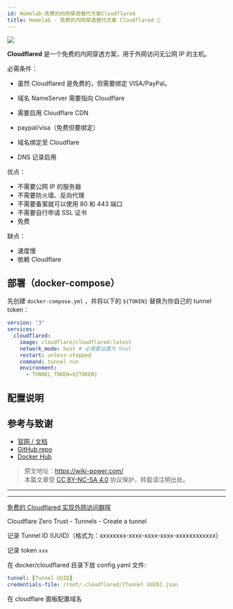 ```yaml
---
id: Homelab-免费的内网穿透替代方案Cloudflared
title: Homelab - 免费的内网穿透替代方案 Cloudflared 🚧
---
```


![](https://wiki-media-1253965369.cos.ap-guangzhou.myqcloud.com/img/20230416143051.png)

**Cloudflared** 是一个免费的内网穿透方案，用于外网访问无公网 IP 的主机。

必需条件：

- 虽然 Cloudflared 是免费的，但需要绑定 VISA/PayPal。
- 域名 NameServer 需要指向 Cloudflare
- 需要启用 Cloudflare CDN

- paypal/visa（免费但要绑定）
- 域名绑定至 Cloudflare
- DNS 记录启用

优点：

- 不需要公网 IP 的服务器
- 不需要防火墙、反向代理
- 不需要备案就可以使用 80 和 443 端口
- 不需要自行申请 SSL 证书
- 免费

缺点：

- 速度慢
- 依赖 Cloudflare

## 部署（docker-compose）

先创建 `docker-compose.yml` ，并将以下的 `${TOKEN}` 替换为你自己的 tunnel token：

```yml title="docker-compose.yml"
version: "3"
services:
  cloudflared:
    image: cloudflare/cloudflared:latest
    network_mode: host # 必需要设置为 host
    restart: unless-stopped
    command: tunnel run
    environment:
      - TUNNEL_TOKEN=${TOKEN}
```

## 配置说明

## 参考与致谢

- [官网 / 文档](https://developers.cloudflare.com/cloudflare-one/connections/connect-apps/)
- [GitHub repo](https://github.com/cloudflare/cloudflared)
- [Docker Hub](https://hub.docker.com/r/cloudflare/cloudflared)

> 原文地址：<https://wiki-power.com/>  
> 本篇文章受 [CC BY-NC-SA 4.0](https://creativecommons.org/licenses/by/4.0/deed.zh) 协议保护，转载请注明出处。

---

---

[免费的 Cloudflared 实现外网访问群晖](https://laosu.ml/2022/04/06/%E5%85%8D%E8%B4%B9%E7%9A%84Cloudflared%E5%AE%9E%E7%8E%B0%E5%A4%96%E7%BD%91%E8%AE%BF%E9%97%AE%E7%BE%A4%E6%99%96/#%E8%8E%B7%E5%8F%96%E9%9A%A7%E9%81%93-token)

Cloudflare Zero Trust - Tunnels - Create a tunnel

记录 Tunnel ID (UUID)（格式为：xxxxxxxx-xxxx-xxxx-xxxx-xxxxxxxxxxxx）

记录 token `xxx`

在 docker/cloudflared 目录下放 config.yaml 文件:

```yml
tunnel: [Tunnel UUID]
credentials-file: /root/.cloudflared/[Tunnel UUID].json
```

在 cloudflare 面板配置域名
